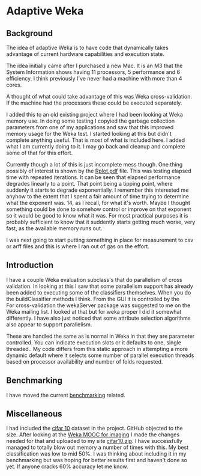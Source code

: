# Adaptive Weka

## Background

The idea of adaptive Weka is to have code that dynamically takes advantage of current hardware capabilities and execution state. 

The idea initially came after I purchased a new Mac. It is an M3 that the System Information shows having 11 processors, 5 performance and 6 efficiency. I think previously I've never had a machine with more than 4 cores. 

A thought of what could take advantage of this was Weka cross-validation. If the machine had the 
processors these could be executed separately. 

I added this to an old existing project where I had been looking at Weka memory use. In doing some testing I copyied the garbage collection parameters from one of my applications and saw that this improved memory usage for the Weka test. I started looking at this but didn't complete anything useful. That is most of what is included here. I added what I am currently doing to it.
I may go back and cleanup and complete some of that for this effort.

Currently though a lot of this is just incomplete mess though. One thing possibly of interest is shown by the [Rplot.pdf](Rplot.pdf) file. This was testing elapsed time with repeated iterations. It can be seen that elapsed performance degrades linearly to a point. That point being a tipping point, where suddenly it starts to degrade exponentially. I remember this interested me anyhow to the extent that I spent a fair amount of time trying to determine what the exponent was. 14, as I recall, for what it's worth. Maybe I thought something could be done to somehow control or improve on that exponent so it would be good to know what it was. For most practical purposes it is probably sufficient to know that it suddently starts getting much worse, very fast, as the available memory runs out. 

I was next going to start putting something in place for measurement to csv or arff files and this is where I ran out of gas on the effort.

## Introduction

I have a couple Weka evaluation subclass's that do parallelism of cross validation. In looking at this I saw that some parallelism support has already been added to executing some of the classifiers themselves. 
When you do the buildClassifier methods I think. From the GUI it is controlled by the  
For cross-validation the wekaServer package was suggested to me on the Weka mailing list. I looked at that but for weka proper I did it somewhat differently. I have also just noticed that some attribute selection algorithms also appear to support parallelism. 

These are handled the same as is normal in Weka in that they are parameter controlled. You can indicate execution slots or it defaults to one, single threaded.. My code differs from this static approach in attempting a more dynamic default where it selects some number of parallel execution threads based on processor availability and number of folds requested. 

## Benchmarking

I have moved the current [benchmarking](benchmark/benchmark.md) related.

## Miscellaneous

I had included the [cifar 10](https://en.wikipedia.org/wiki/CIFAR-10) dataset in the project. GitHub objected to the size. After looking at the [Weka MOOC for imaging](https://www.youtube.com/watch?app=desktop&v=XBSJOkuAtCw&t=185s) I made the changes needed for that and uploaded to my site [cifar10.zip](http://mikehall.pairserver.com/cifar10.zip). I have successfully managed to totally blow out memory a number of times with this. My best classification was low to mid 50%. I was thinking about including it in my benchmarking but was hoping for better results first and haven't done so yet. If anyone cracks 60% accuracy let me know.

